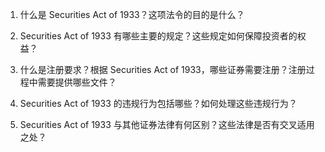 

1. 什么是 Securities Act of 1933？这项法令的目的是什么？

2. Securities Act of 1933 有哪些主要的规定？这些规定如何保障投资者的权益？

3. 什么是注册要求？根据 Securities Act of 1933，哪些证券需要注册？注册过程中需要提供哪些文件？

4. Securities Act of 1933 的违规行为包括哪些？如何处理这些违规行为？

5. Securities Act of 1933 与其他证券法律有何区别？这些法律是否有交叉适用之处？